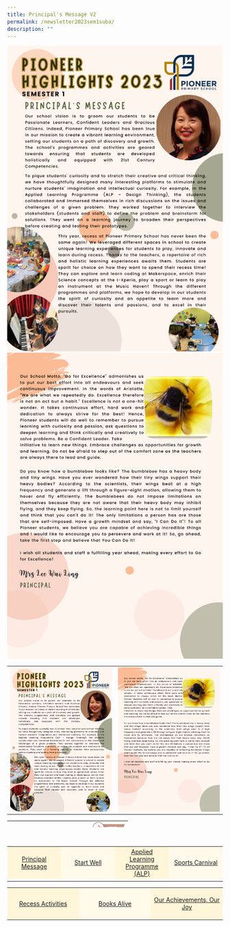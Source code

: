```yaml
---
title: Principal's Message V2
permalink: /newsletter2023sem1suba/
description: ""
---
```

<img src="/images/Newsletter/newsletter_sem1_pg01.png">
<img src="/images/Newsletter/newsletter_sem1_pg02.png">

<table style="width: 100%;" border="0">
<tbody>
<tr>
<td style="text-align: center; width: 50%;">
	<img src="/images/Newsletter/newsletter_sem1_pg01.png"></td>
<td style="text-align: center; width: 50%;"><img src="/images/Newsletter/newsletter_sem1_pg02.png"></td></tr></tbody></table>


<table style="width: 100%; height:15px;">
<tbody>
<tr>
<td style="text-align: left;">&nbsp;</td>
<td style="text-align: right;"><a href="/newsletter2023sem1subb/"><img style="width:30%; align:right;" src="/images/Newsletter/btn_next.png"></a></td>
</tr>
</tbody>
</table><br>

<table style="width: 100%;" border="0">
<tbody>
<tr style="height: 75px;">
<td style="text-align: center; width: 25%; vertical-align: middle;background-color: #FFF6D9; border-color: white;"><a href="/newsletter2023sem1suba/">Principal Message</a></td>
<td style="text-align: center; width: 25%; vertical-align: middle;background-color: #FFFAEA; border-color: white;"><a href="/newsletter2023sem1subb/">Start Well </a></td>
<td style="text-align: center; width: 25%; vertical-align: middle;background-color: #FFF6D9; border-color: white;"><a href="/newsletter2023sem1subc/">Applied Learning Programme (ALP)</a></td>
<td style="text-align: center; width: 25%; vertical-align: middle; background-color: #FFFAEA; border-color: white;"><a href="/newsletter2023sem1subd/">Sports Carnival</a></td>
	</tr><tr><td></td></tr></tbody>
</table>

<table style="width: 100%;" border="0">
<tbody>
<tr style="height: 75px;"><td style="text-align: center; width: 33%; vertical-align: middle;background-color: #FFF6D9; border-color: white;"><a href="/newsletter2023sem1sube/">Recess Activities</a></td>
<td style="text-align: center; width: 33%; vertical-align: middle; background-color: #FFFAEA; border-color: white;"><a href="/newsletter2023sem1subf/">Books Alive</a></td>
<td style="text-align: center; width: 33%; vertical-align: middle;background-color: #FFF6D9; border-color: white;"><a href="/newsletter2023sem1subg/">Our Achievements, Our Joy</a></td>
</tr></tbody>
</table>